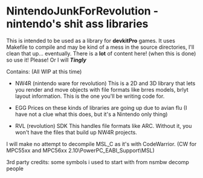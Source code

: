 # NintendoJunkForRevolution - nintendo's shit ass libraries

This is intended to be used as a library for **devkitPro** games. It uses Makefile to compile and may be kind of a mess in the source directories, I'll clean that up... eventually.
There is a __lot__ of content here! (when this is done) so use it! Please! Or I will ***Tingly***

Contains: (All WIP at this time)

- NW4R (nintendo ware for revolution) 
This is a 2D and 3D library that lets you render and move objects with file formats like brres models, brlyt layout information. This is the one you'll
be writing code for.

- EGG
Prices on these kinds of libraries are going up due to avian flu (I have not a clue what this does, but it's a Nintendo only thing)

- RVL (revolution) SDK
This handles file formats like ARC. Without it, you won't have the files that build up NW4R projects.

I will make no attempt to decompile MSL_C as it's with CodeWarrior. (CW for MPC55xx and MPC56xx 2.10\PowerPC_EABI_Support\MSL)

3rd party credits:
some symbols i used to start with from nsmbw decomp people